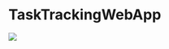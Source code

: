 # TaskTrackingWebApp
<img src="https://cdn.discordapp.com/attachments/645635074452357122/904452220962103386/taskTrackingDerya.gif"> </img>
